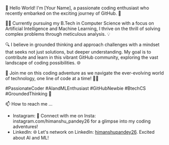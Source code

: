 👋 Hello World! I'm [Your Name], a passionate coding enthusiast who recently embarked on the exciting journey of GitHub. 🚀

👨‍💻 Currently pursuing my B.Tech in Computer Science with a focus on Artificial Intelligence and Machine Learning, I thrive on the thrill of solving complex problems through meticulous analysis. 💡

🔍 I believe in grounded thinking and approach challenges with a mindset that seeks not just solutions, but deeper understanding. My goal is to contribute and learn in this vibrant GitHub community, exploring the vast landscape of coding possibilities. 🌐

🌱 Join me on this coding adventure as we navigate the ever-evolving world of technology, one line of code at a time! 🚗💨

#PassionateCoder #AIandMLEnthusiast #GitHubNewbie #BtechCS #GroundedThinking 🌟

📫 How to reach me ...
  <br>
- Instagram:
    📸 Connect with me on Insta: instagram.com/himanshu_pandey26 for a glimpse into my coding adventures!
  <br>
- LinkedIn:
    🌐 Let's network on LinkedIn: <a href="https://www.linkedin.com/in/himanshupandey26/">himanshupandey26<a/>. Excited about AI and ML!
  
<!---
himanshupandey26/himanshupandey26 is a ✨ special ✨ repository because its `README.md` (this file) appears on your GitHub profile.
You can click the Preview link to take a look at your changes.
--->

